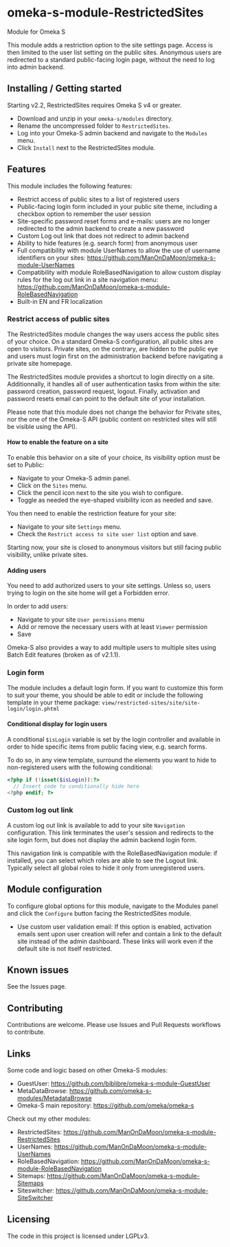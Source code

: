 # omeka-s-module-RestrictedSites
Module for Omeka S

This module adds a restriction option to the site settings page.
Access is then limited to the user list setting on the public sites.
Anonymous users are redirected to a standard public-facing login page, without the need to log into admin backend.


## Installing / Getting started

Starting v2.2, RestrictedSites requires Omeka S v4 or greater.

* Download and unzip in your `omeka-s/modules` directory.
* Rename the uncompressed folder to `RestrictedSites`.
* Log into your Omeka-S admin backend and navigate to the `Modules` menu.
* Click `Install` next to the RestrictedSites module.

## Features

This module includes the following features:

* Restrict access of public sites to a list of registered users
* Public-facing login form included in your public site theme, including a checkbox option to remember the user session
* Site-specific password reset forms and e-mails: users are no longer redirected to the admin backend to create a new password
* Custom Log out link that does not redirect to admin backend
* Ability to hide features (e.g. search form) from anonymous user
* Full compatibility with module UserNames to allow the use of username identifiers on your sites: https://github.com/ManOnDaMoon/omeka-s-module-UserNames
* Compatibility with module RoleBasedNavigation to allow custom display rules for the log out link in a site navigation menu: https://github.com/ManOnDaMoon/omeka-s-module-RoleBasedNavigation
* Built-in EN and FR localization

### Restrict access of public sites

The RestrictedSites module changes the way users access the public sites of your choice. On a standard Omeka-S configuration, all public sites are open to visitors. Private sites, on the contrary, are hidden to the public eye and users must login first on the administration backend before navigating a private site homepage.

The RestrictedSites module provides a shortcut to login directly on a site. Additionnally, it handles all of user authentication tasks from within the site: password creation, password request, logout. Finally, activation and password resets email can point to the default site of your installation.

Please note that this module does not change the behavior for Private sites, nor the one of the Omeka-S API (public content on restricted sites will still be visible using the API).

#### How to enable the feature on a site

To enable this behavior on a site of your choice, its visibility option must be set to Public:

* Navigate to your Omeka-S admin panel.
* Click on the `Sites` menu.
* Click the pencil icon next to the site you wish to configure.
* Toggle as needed the eye-shaped visibility icon as needed and save.

You then need to enable the  restriction feature for your site:

* Navigate to your site `Settings` menu.
* Check the `Restrict access to site user list` option and save.

Starting now, your site is closed to anonymous visitors but still facing public visibility, unlike private sites.

#### Adding users
<a name="abcd">You</a> need to add authorized users to your site settings. Unless so, users trying to login on the site home will get a Forbidden error.

In order to add users:

* Navigate to your site `User permissions` menu
* Add or remove the necessary users with at least `Viewer` permission
* Save

Omeka-S also provides a way to add multiple users to multiple sites using Batch Edit features (broken as of v2.1.1).

### Login form
The module includes a default login form. If you want to customize this form to suit your theme, you should be able to edit or include the following template in your theme package:
`view/restricted-sites/site/site-login/login.phtml`

#### Conditional display for login users
A conditional `$isLogin` variable is set by the login controller and available in order to hide specific items from public facing view, e.g. search forms.

To do so, in any view template, surround the elements you want to hide to non-registered users with the following conditional:

```php
<?php if (!isset($isLogin)):?>
  // Insert code to conditionally hide here
<?php endif; ?>
```

### Custom log out link
A custom log out link is available to add to your site `Navigation` configuration. This link terminates the user's session and redirects to the site login form, but does not display the admin backend login form.

This navigation link is compatible with the RoleBasedNavigation module: if installed, you can select which roles are able to see the Logout link. Typically select all global roles to hide it only from unregistered users.

## Module configuration

To configure global options for this module, navigate to the Modules panel and click the `Configure` button facing the RestrictedSites module.

* Use custom user validation email: If this option is enabled, activation emails sent upon user creation will refer and contain a link to the default site instead of the admin dashboard. These links will work even if the default site is not itself restricted.

## Known issues

See the Issues page.

## Contributing

Contributions are welcome. Please use Issues and Pull Requests workflows to contribute.

## Links

Some code and logic based on other Omeka-S modules:

* GuestUser: https://github.com/biblibre/omeka-s-module-GuestUser
* MetaDataBrowse: https://github.com/omeka-s-modules/MetadataBrowse
* Omeka-S main repository: https://github.com/omeka/omeka-s

Check out my other modules:

* RestrictedSites: https://github.com/ManOnDaMoon/omeka-s-module-RestrictedSites
* UserNames: https://github.com/ManOnDaMoon/omeka-s-module-UserNames
* RoleBasedNavigation: https://github.com/ManOnDaMoon/omeka-s-module-RoleBasedNavigation
* Sitemaps: https://github.com/ManOnDaMoon/omeka-s-module-Sitemaps
* Siteswitcher: https://github.com/ManOnDaMoon/omeka-s-module-SiteSwitcher

## Licensing

The code in this project is licensed under LGPLv3.
